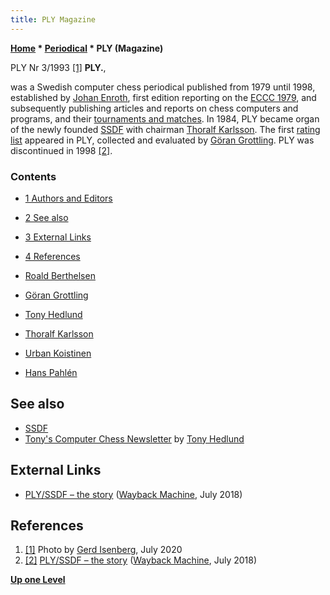 ```yaml
---
title: PLY Magazine
---
```

**[Home](Home "Home") \* [Periodical](Periodical "Periodical") \* PLY (Magazine)**



 [](File:PLY_3_1993.jpg) PLY Nr 3/1993 <a id="cite-note-1" href="#cite-ref-1">[1]</a> 
**PLY.**,  

was a Swedish computer chess periodical published from 1979 until 1998, established by [Johan Enroth](Johan_Enroth "Johan Enroth"), first edition reporting on the [ECCC 1979](ECCC_1979 "ECCC 1979"),
and subsequently publishing articles and reports on chess computers and programs, and their [tournaments and matches](Tournaments_and_Matches "Tournaments and Matches").
In 1984, PLY became organ of the newly founded [SSDF](SSDF "SSDF") with chairman [Thoralf Karlsson](index.php?title=Thoralf_Karlsson&action=edit&redlink=1 "Thoralf Karlsson (page does not exist)"). The first [rating list](Engine_Rating_Lists "Engine Rating Lists") appeared in PLY, collected and evaluated by [Göran Grottling](G%C3%B6ran_Grottling "Göran Grottling").
PLY was discontinued in 1998 <a id="cite-note-2" href="#cite-ref-2">[2]</a>. 



### Contents


* [1 Authors and Editors](#authors-and-editors)
* [2 See also](#see-also)
* [3 External Links](#external-links)
* [4 References](#references)






* [Roald Berthelsen](index.php?title=Roald_Berthelsen&action=edit&redlink=1 "Roald Berthelsen (page does not exist)")
* [Göran Grottling](G%C3%B6ran_Grottling "Göran Grottling")
* [Tony Hedlund](Tony_Hedlund "Tony Hedlund")
* [Thoralf Karlsson](index.php?title=Thoralf_Karlsson&action=edit&redlink=1 "Thoralf Karlsson (page does not exist)")
* [Urban Koistinen](Urban_Koistinen "Urban Koistinen")
* [Hans Pahlén](index.php?title=Hans_Pahl%C3%A9n&action=edit&redlink=1 "Hans Pahlén (page does not exist)")


## See also


* [SSDF](SSDF "SSDF")
* [Tony's Computer Chess Newsletter](Tony_Hedlund#CCN "Tony Hedlund") by [Tony Hedlund](Tony_Hedlund "Tony Hedlund")


## External Links


* [PLY/SSDF – the story](https://web.archive.org/web/20180713223218/http://privat.bahnhof.se/wb432434/historik.htm) ([Wayback Machine](https://en.wikipedia.org/wiki/Wayback_Machine), July 2018)


## References


1. <a id="cite-ref-1" href="#cite-note-1">[1]</a> Photo by [Gerd Isenberg](Gerd_Isenberg "Gerd Isenberg"), July 2020
2. <a id="cite-ref-2" href="#cite-note-2">[2]</a> [PLY/SSDF – the story](https://web.archive.org/web/20180713223218/http://privat.bahnhof.se/wb432434/historik.htm) ([Wayback Machine](https://en.wikipedia.org/wiki/Wayback_Machine), July 2018)

**[Up one Level](Periodical "Periodical")**







 

